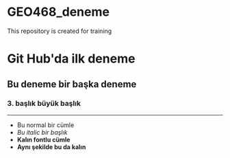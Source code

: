 # GEO468_deneme
This repository is created for training
# Git Hub'da ilk deneme
## Bu deneme bir başka deneme
### 3. başlık büyük başlık

***

- Bu normal bir cümle
- _Bu italic bir başlık_
- __Kalın fontlu cümle__
- **Aynı şekilde bu da kalın**

